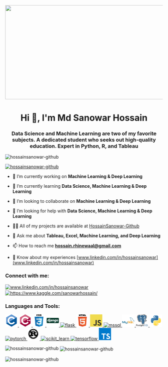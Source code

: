 
<img height="300" width="2500" src="https://user-images.githubusercontent.com/52736275/141699448-08213757-65c8-442a-b707-cf24dad75995.png" />

<h1 align="center">Hi 👋, I'm Md Sanowar Hossain</h1>
<h3 align="center">Data Science and Machine Learning are two of my favorite subjects. A dedicated student who seeks out high-quality education. Expert in Python, R, and Tableau</h3>

<p align="left"> <img src="https://komarev.com/ghpvc/?username=hossainsanowar-github&label=Profile%20views&color=0e75b6&style=flat" alt="hossainsanowar-github" /> </p>

<p align="left"> <a href="https://github.com/ryo-ma/github-profile-trophy"><img src="https://github-profile-trophy.vercel.app/?username=hossainsanowar-github" alt="hossainsanowar-github" /></a> </p>

- 🔭 I’m currently working on **Machine Learning & Deep Learning**

- 🌱 I’m currently learning **Data Science, Machine Learning & Deep Learning**

- 👯 I’m looking to collaborate on **Machine Learning & Deep Learning**

- 🤝 I’m looking for help with **Data Science, Machine Learning & Deep Learning**

- 👨‍💻 All of my projects are available at [HossainSanowar-Github](HossainSanowar-Github)

- 💬 Ask me about **Tableau, Excel, Machine Learning, and Deep Learning**

- 📫 How to reach me **hossain.rhinewaal@gmail.com**

- 📄 Know about my experiences [www.linkedin.com/in/hossainsanowar](www.linkedin.com/in/hossainsanowar)

<h3 align="left">Connect with me:</h3>
<p align="left">
<a href="https://linkedin.com/in/www.linkedin.com/in/hossainsanowar" target="blank"><img align="center" src="https://raw.githubusercontent.com/rahuldkjain/github-profile-readme-generator/master/src/images/icons/Social/linked-in-alt.svg" alt="www.linkedin.com/in/hossainsanowar" height="30" width="40" /></a>
<a href="https://kaggle.com/https://www.kaggle.com/sanowarhossain/" target="blank"><img align="center" src="https://raw.githubusercontent.com/rahuldkjain/github-profile-readme-generator/master/src/images/icons/Social/kaggle.svg" alt="https://www.kaggle.com/sanowarhossain/" height="30" width="40" /></a>
</p>

<h3 align="left">Languages and Tools:</h3>
<p align="left"> <a href="https://www.cprogramming.com/" target="_blank"> <img src="https://raw.githubusercontent.com/devicons/devicon/master/icons/c/c-original.svg" alt="c" width="40" height="40"/> </a> <a href="https://www.w3schools.com/cpp/" target="_blank"> <img src="https://raw.githubusercontent.com/devicons/devicon/master/icons/cplusplus/cplusplus-original.svg" alt="cplusplus" width="40" height="40"/> </a> <a href="https://www.w3schools.com/css/" target="_blank"> <img src="https://raw.githubusercontent.com/devicons/devicon/master/icons/css3/css3-original-wordmark.svg" alt="css3" width="40" height="40"/> </a> <a href="https://www.djangoproject.com/" target="_blank"> <img src="https://raw.githubusercontent.com/devicons/devicon/master/icons/django/django-original.svg" alt="django" width="40" height="40"/> </a> <a href="https://flask.palletsprojects.com/" target="_blank"> <img src="https://www.vectorlogo.zone/logos/pocoo_flask/pocoo_flask-icon.svg" alt="flask" width="40" height="40"/> </a> <a href="https://www.w3.org/html/" target="_blank"> <img src="https://raw.githubusercontent.com/devicons/devicon/master/icons/html5/html5-original-wordmark.svg" alt="html5" width="40" height="40"/> </a> <a href="https://developer.mozilla.org/en-US/docs/Web/JavaScript" target="_blank"> <img src="https://raw.githubusercontent.com/devicons/devicon/master/icons/javascript/javascript-original.svg" alt="javascript" width="40" height="40"/> </a> <a href="https://www.microsoft.com/en-us/sql-server" target="_blank"> <img src="https://www.svgrepo.com/show/303229/microsoft-sql-server-logo.svg" alt="mssql" width="40" height="40"/> </a> <a href="https://www.mysql.com/" target="_blank"> <img src="https://raw.githubusercontent.com/devicons/devicon/master/icons/mysql/mysql-original-wordmark.svg" alt="mysql" width="40" height="40"/> </a> <a href="https://www.postgresql.org" target="_blank"> <img src="https://raw.githubusercontent.com/devicons/devicon/master/icons/postgresql/postgresql-original-wordmark.svg" alt="postgresql" width="40" height="40"/> </a> <a href="https://www.python.org" target="_blank"> <img src="https://raw.githubusercontent.com/devicons/devicon/master/icons/python/python-original.svg" alt="python" width="40" height="40"/> </a> <a href="https://pytorch.org/" target="_blank"> <img src="https://www.vectorlogo.zone/logos/pytorch/pytorch-icon.svg" alt="pytorch" width="40" height="40"/> </a> <a href="https://www.rust-lang.org" target="_blank"> <img src="https://raw.githubusercontent.com/devicons/devicon/master/icons/rust/rust-plain.svg" alt="rust" width="40" height="40"/> </a> <a href="https://scikit-learn.org/" target="_blank"> <img src="https://upload.wikimedia.org/wikipedia/commons/0/05/Scikit_learn_logo_small.svg" alt="scikit_learn" width="40" height="40"/> </a> <a href="https://www.tensorflow.org" target="_blank"> <img src="https://www.vectorlogo.zone/logos/tensorflow/tensorflow-icon.svg" alt="tensorflow" width="40" height="40"/> </a> <a href="https://www.typescriptlang.org/" target="_blank"> <img src="https://raw.githubusercontent.com/devicons/devicon/master/icons/typescript/typescript-original.svg" alt="typescript" width="40" height="40"/> </a> </p>

<p><img align="left" src="https://github-readme-stats.vercel.app/api/top-langs?username=hossainsanowar-github&show_icons=true&locale=en&layout=compact" alt="hossainsanowar-github" /></p>

<p>&nbsp;<img align="center" src="https://github-readme-stats.vercel.app/api?username=hossainsanowar-github&show_icons=true&locale=en" alt="hossainsanowar-github" /></p>

<p><img align="center" src="https://github-readme-streak-stats.herokuapp.com/?user=hossainsanowar-github&" alt="hossainsanowar-github" /></p>

